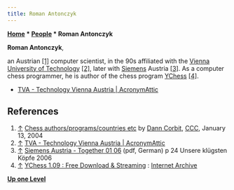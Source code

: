 ```yaml
---
title: Roman Antonczyk
---
```

**[Home](Home "Home") \* [People](People "People") \* Roman Antonczyk**


**Roman Antonczyk**,  

an Austrian <a id="cite-note-1" href="#cite-ref-1">[1]</a> computer scientist, in the 90s affiliated with the [Vienna University of Technology](Vienna_University_of_Technology "Vienna University of Technology") <a id="cite-note-2" href="#cite-ref-2">[2]</a>, later with [Siemens](https://en.wikipedia.org/wiki/Siemens) Austria <a id="cite-note-3" href="#cite-ref-3">[3]</a>. 
As a computer chess programmer, he is author of the chess program [YChess](YChess "YChess") <a id="cite-note-4" href="#cite-ref-4">[4]</a>.






* [TVA - Technology Vienna Austria | AcronymAttic](https://www.acronymattic.com/Technology-Vienna-Austria-(TVA).html)


## References


1. <a id="cite-ref-1" href="#cite-note-1">↑</a> [Chess authors/programs/countries etc](https://www.stmintz.com/ccc/index.php?id=341993) by [Dann Corbit](Dann_Corbit "Dann Corbit"), [CCC](CCC "CCC"), January 13, 2004
2. <a id="cite-ref-2" href="#cite-note-2">↑</a> [TVA - Technology Vienna Austria | AcronymAttic](https://www.acronymattic.com/Technology-Vienna-Austria-(TVA).html)
3. <a id="cite-ref-3" href="#cite-note-3">↑</a> [Siemens Austria - Together 01 06](https://www.siemens.at/together/pdf/0601_together_de.pdf) (pdf, German) p 24 Unsere klügsten Köpfe 2006
4. <a id="cite-ref-4" href="#cite-note-4">↑</a> [YChess 1.09 : Free Download & Streaming](https://archive.org/details/YChess_1020) : [Internet Archive](https://en.wikipedia.org/wiki/Internet_Archive)

**[Up one Level](People "People")**







 
